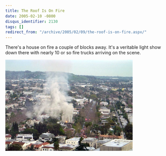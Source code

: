```yaml
---
title: The Roof Is On Fire
date: 2005-02-10 -0800
disqus_identifier: 2130
tags: []
redirect_from: "/archive/2005/02/09/the-roof-is-on-fire.aspx/"
---
```


There's a house on fire a couple of blocks away. It's a veritable light
show down there with nearly 10 or so fire trucks arriving on the scene.

![House Fire](/images/HouseFire.jpg)

